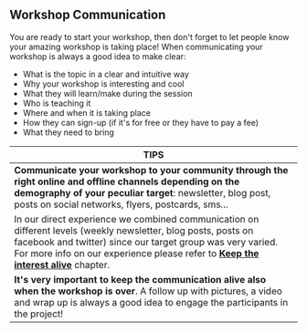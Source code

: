 ## Workshop Communication

You are ready to start your workshop, then don't forget to let people know your amazing workshop is taking place!
When communicating your workshop is always a good idea to make clear:

- What is the topic in a clear and intuitive way
- Why your workshop is interesting and cool
- What they will learn/make during the session
- Who is teaching it
- Where and when it is taking place
- How they can sign-up (if it's for free or they have to pay a fee)
- What they need to bring

|TIPS|
|-|
|**Communicate your workshop to your community through the right online and offline channels depending on the demography of your peculiar target**: newsletter, blog post, posts on social networks, flyers, postcards, sms...|
|In our direct experience we combined communication on different levels (weekly newsletter, blog posts, posts on facebook and twitter) since our target group was very varied. For more info on our experience please refer to [**Keep the interest alive**](keep_the_interest_alive.md) chapter.|
|**It's very important to keep the communication alive also when the workshop is over**. A follow up with pictures, a video and wrap up is always a good idea to engage the participants in the project!|
